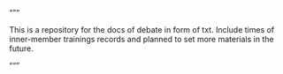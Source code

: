 “”“

This is a repository for the docs of debate in form of txt.
Include times of inner-member trainings records and planned to set more materials
in the future.

““”